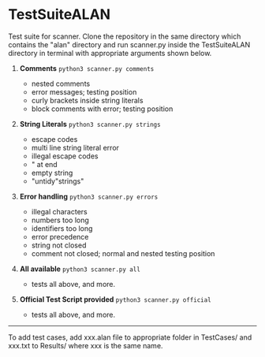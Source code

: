 # TestSuiteALAN

Test suite for scanner. 
Clone the repository in the same directory which contains the "alan" directory and run scanner.py inside the TestSuiteALAN directory in terminal with appropriate arguments shown below. 

1. **Comments**
	`python3 scanner.py comments`
	- nested comments
	- error messages; testing position
	- curly brackets inside string literals
	- block comments with error; testing position
	
2. **String Literals**
	`python3 scanner.py strings`
	- escape codes 
	- multi line string literal error
	- illegal escape codes
	- " at end
	- empty string
	- "untidy"strings"
	
3. **Error handling**
	`python3 scanner.py errors`
	- illegal characters
	- numbers too long
	- identifiers too long
	- error precedence
	- string not closed
	- comment not closed; normal and nested testing position
	
4. **All available**
	`python3 scanner.py all`
	- tests all above, and more.
	
4. **Official Test Script provided**
	`python3 scanner.py official`
	- tests all above, and more.
	
--- 

To add test cases, add xxx.alan file to appropriate folder in TestCases/ and xxx.txt to Results/
where xxx is the same name.
	
	
